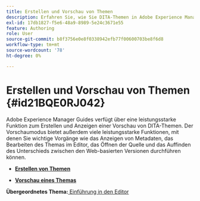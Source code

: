 ```yaml
---
title: Erstellen und Vorschau von Themen
description: Erfahren Sie, wie Sie DITA-Themen in Adobe Experience Manager Guides erstellen und in der Vorschau anzeigen.
exl-id: 17db1827-f5e6-48a9-8989-5e24c3671e55
feature: Authoring
role: User
source-git-commit: b8f3756e0e8f0338942efb77f00600703be8f6d8
workflow-type: tm+mt
source-wordcount: '78'
ht-degree: 0%

---
```


# Erstellen und Vorschau von Themen {#id21BQE0RJ042}

Adobe Experience Manager Guides verfügt über eine leistungsstarke Funktion zum Erstellen und Anzeigen einer Vorschau von DITA-Themen. Der Vorschaumodus bietet außerdem viele leistungsstarke Funktionen, mit denen Sie wichtige Vorgänge wie das Anzeigen von Metadaten, das Bearbeiten des Themas im Editor, das Öffnen der Quelle und das Auffinden des Unterschieds zwischen den Web-basierten Versionen durchführen können.

- **[Erstellen von Themen](web-editor-create-topics.md)**

- **[Vorschau eines Themas](web-editor-preview-topics.md)**


**Übergeordnetes Thema:**[ Einführung in den Editor](web-editor.md)
